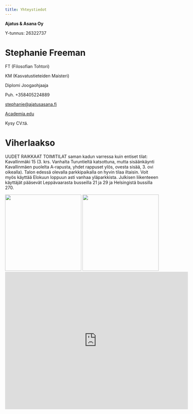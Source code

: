 ```yaml
---
title: Yhteystiedot
---
```


<div itemscope itemtype="http://data-vocabulary.org/Person">

**<span itemprop="affiliation">Ajatus & Asana Oy</span>**

Y-tunnus: 26322737

**<span itemprop="name">Stephanie Freeman</span>**
=====================

FT (Filosofian Tohtori)

KM (Kasvatustieteiden Maisteri)

<span itemprop="role">Diplomi Joogaohjaaja</span>

Puh. +358405224889

[stephanie@ajatusasana.fi](mailto:stephanie@ajatusasana.fi)

[Academia.edu](http://helsinki.academia.edu/NStephanieFreeman)

Kysy CV:tä.

</div>


**Viherlaakso**
===============

UUDET RAIKKAAT TOIMITILAT saman kadun varressa kuin entiset tilat: Kavallinmäki 15 (3. krs. Vanhalta Turuntieltä katsottuna,  mutta sisäänkäynti Kavallinmäen puolelta A-rapusta, yhdet rappuset ylös, ovesta sisää, 3. ovi oikealla). Talon edessä olevalla parkkipaikalla on hyvin tilaa iltaisin. Voit myös käyttää Elokuun loppuun asti vanhaa yläparkkista. Julkisen liikenteeen käyttäjät pääsevät Leppävaarasta busseilla 21 ja 29 ja Helsingistä bussilla 270.

<div style="text-align:center;">
<image style="width:250px;" src="/img/viher8.jpg"/>
<image style="width:250px;" src="/img/viher9.jpg"/>
</div>
<div class="tilat">
</div>

<iframe src="https://www.google.com/maps/embed?pb=!1m18!1m12!1m3!1d1981.3461810643164!2d24.734844215985344!3d60.22464864595605!2m3!1f0!2f0!3f0!3m2!1i1024!2i768!4f13.1!3m3!1m2!1s0x468df41d20457beb%3A0x62f88313f3e65f04!2sKavallinm%C3%A4ki+15%2C+02710+Espoo%2C+Finland!5e0!3m2!1sen!2sfi!4v1488224871312" width="600" height="450" frameborder="0" style="border:0" allowfullscreen></iframe>
